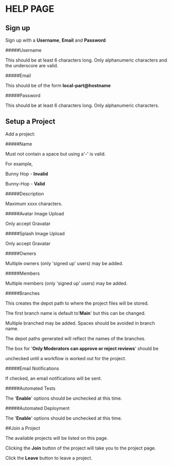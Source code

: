 # HELP PAGE


## Sign up

Sign up with a **Username**, **Email** and **Password**

#####Username

This should be at least 6 characters long. Only alphanumeric characters and the underscore
are valid.

#####Email

This should be of the form **local-part@hostname**

#####Password

This should be at least 6 characters long. Only alphanumeric characters.

## Setup a Project

Add a project:

#####Name

Must not contain a space but using a'*-*' is valid.

For example,

Bunny Hop - **Invalid**

Bunny-Hop - **Valid**

#####Description

Maximum xxxx characters.

#####Avatar Image Upload

Only accept Gravatar

#####Splash Image Upload

 Only accept Gravatar
 
 #####Owners
 
 Multiple owners (only 'signed up' users) may be added.
 
 #####Members
 
 Multiple members (only 'signed up' users) may be added.
 
 #####Branches
 
 This creates the depot path to where the project files will be stored.
 
 The first branch name is default to'**Main**' but this can be changed.
 
 Multiple branched may be added. Spaces should be avoided in branch name.
 
 The depot paths generated will reflect the names of the branches.
 
 The box for '**Only Moderators can approve or reject reviews**' should be
 
 unchecked until a workflow is worked out for the project.
 
 #####Email Notifications
 
 If checked, an email notifications will be sent.
 
 #####Automated Tests
 
 The '**Enable**' options should be unchecked at this time.
 
 #####Automated Deployment
 
 The '**Enable**' options should be unchecked at this time.
 
 ##Join a Project
 
 The available projects will be listed on this page. 
 
 Clicking the **Join** button of the project will take you to the project page.
 
 Click the **Leave** button to leave a project.